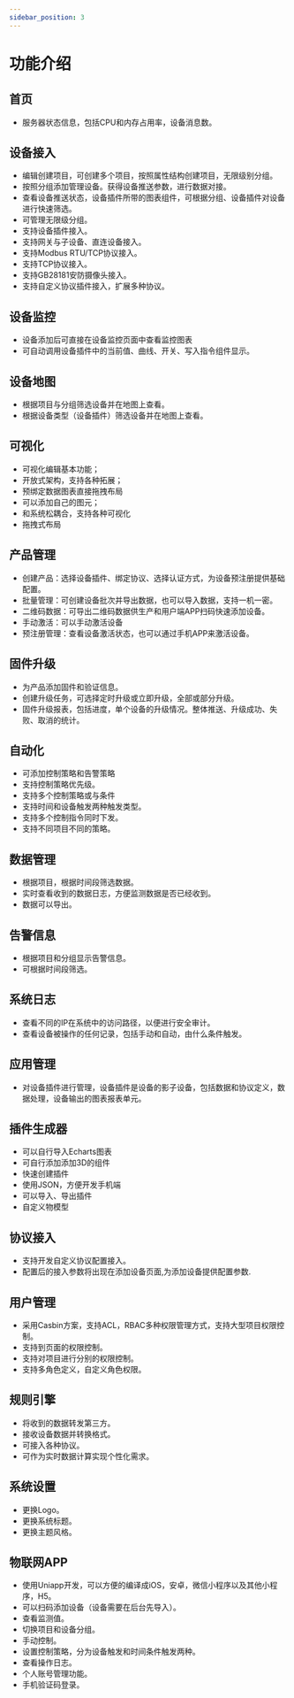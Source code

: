 ```yaml
---
sidebar_position: 3
---
```


# 功能介绍

## 首页

-   服务器状态信息，包括CPU和内存占用率，设备消息数。

## 设备接入

-   编辑创建项目，可创建多个项目，按照属性结构创建项目，无限级别分组。
-   按照分组添加管理设备。获得设备推送参数，进行数据对接。
-   查看设备推送状态，设备插件所带的图表组件，可根据分组、设备插件对设备进行快速筛选。
-   可管理无限级分组。
-   支持设备插件接入。
-   支持网关与子设备、直连设备接入。
-   支持Modbus RTU/TCP协议接入。
-   支持TCP协议接入。
-   支持GB28181安防摄像头接入。
-   支持自定义协议插件接入，扩展多种协议。
## 设备监控
- 设备添加后可直接在设备监控页面中查看监控图表
- 可自动调用设备插件中的当前值、曲线、开关、写入指令组件显示。
## 设备地图
- 根据项目与分组筛选设备并在地图上查看。
- 根据设备类型（设备插件）筛选设备并在地图上查看。

## 可视化

- 可视化编辑基本功能；
- 开放式架构，支持各种拓展；
- 预绑定数据图表直接拖拽布局
- 可以添加自己的图元；
- 和系统松耦合，支持各种可视化
- 拖拽式布局

## 产品管理

- 创建产品：选择设备插件、绑定协议、选择认证方式，为设备预注册提供基础配置。
- 批量管理：可创建设备批次并导出数据，也可以导入数据，支持一机一密。
- 二维码数据：可导出二维码数据供生产和用户端APP扫码快速添加设备。
- 手动激活：可以手动激活设备
- 预注册管理：查看设备激活状态，也可以通过手机APP来激活设备。

## 固件升级

- 为产品添加固件和验证信息。
- 创建升级任务，可选择定时升级或立即升级，全部或部分升级。
- 固件升级报表，包括进度，单个设备的升级情况。整体推送、升级成功、失败、取消的统计。

## 自动化

-  可添加控制策略和告警策略
-  支持控制策略优先级。
-  支持多个控制策略或与条件
-  支持时间和设备触发两种触发类型。
-  支持多个控制指令同时下发。
-  支持不同项目不同的策略。

## 数据管理

-  根据项目，根据时间段筛选数据。
-  实时查看收到的数据日志，方便监测数据是否已经收到。
-  数据可以导出。

## 告警信息

-   根据项目和分组显示告警信息。
-   可根据时间段筛选。

## 系统日志

-   查看不同的IP在系统中的访问路径，以便进行安全审计。
-   查看设备被操作的任何记录，包括手动和自动，由什么条件触发。

## 应用管理

-   对设备插件进行管理，设备插件是设备的影子设备，包括数据和协议定义，数据处理，设备输出的图表报表单元。

## 插件生成器
-   可以自行导入Echarts图表
-   可自行添加添加3D的组件
-   快速创建插件
-   使用JSON，方便开发手机端
-   可以导入、导出插件
-   自定义物模型

## 协议接入
- 支持开发自定义协议配置接入。
- 配置后的接入参数将出现在添加设备页面,为添加设备提供配置参数.
## 用户管理

-   采用Casbin方案，支持ACL，RBAC多种权限管理方式，支持大型项目权限控制。
-   支持到页面的权限控制。
-   支持对项目进行分别的权限控制。
-   支持多角色定义，自定义角色权限。

## 规则引擎

-   将收到的数据转发第三方。
-   接收设备数据并转换格式。
-   可接入各种协议。
-   可作为实时数据计算实现个性化需求。

<!-- ## 产品管理

-   创建产品，设定产品编码，导出产品生产数据

-   导入产品，生成二维码

-   在线升级固件OTA功能。 -->

## 系统设置

-   更换Logo。
-   更换系统标题。
-   更换主题风格。

## 物联网APP

-   使用Uniapp开发，可以方便的编译成iOS，安卓，微信小程序以及其他小程序，H5。
-   可以扫码添加设备（设备需要在后台先导入）。
-   查看监测值。
-   切换项目和设备分组。
-   手动控制。
-   设置控制策略，分为设备触发和时间条件触发两种。
-   查看操作日志。
-   个人账号管理功能。
-   手机验证码登录。
